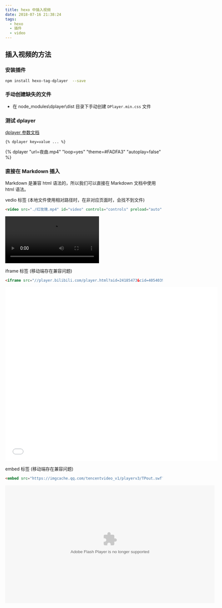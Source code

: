 ```yaml
---
title: hexo 中插入视频
date: 2018-07-16 21:38:24
tags:
  - hexo
  - 插件
  - video
---
```

## 插入视频的方法

### 安装插件

``` bash
npm install hexo-tag-dplayer  --save
```

### 手动创建缺失的文件

- 在 node_modules\dplayer\dist 目录下手动创建 `DPlayer.min.css` 文件

### 测试 dplayer

[dplayer 参数文档](https://github.com/liaoyajun/hexo-tag-dplayer)
``` plain
{% dplayer key=value ... %}
```
{% dplayer "url=夜曲.mp4" "loop=yes" "theme=#FADFA3" "autoplay=false" %}

### 直接在 Markdown 插入

Markdown 是兼容 html 语法的，所以我们可以直接在 Markdown 文档中使用 html 语法。

vedio 标签 (本地文件使用相对路径时，在非对应页面时，会找不到文件)
``` html
<video src="./红玫瑰.mp4" id="video" controls="controls" preload="auto" webkit-playsinline="true" x5-video-player-type="h5" x5-video-player-fullscreen="true" playsinline></video>
```
<video src="./红玫瑰.mp4" id="video" controls="controls" preload="auto" webkit-playsinline="true" x5-video-player-type="h5" x5-video-player-fullscreen="true" playsinline></video>

iframe 标签 (移动端存在兼容问题)
``` html
<iframe src="//player.bilibili.com/player.html?aid=24185473&cid=40540394&page=1" width=680 height=556 scrolling="no" border="0" frameborder="no" framespacing="0" allowfullscreen="true"> </iframe>
```
<iframe src="//player.bilibili.com/player.html?aid=24185473&cid=40540394&page=1" width=680 height=556 scrolling="no" border="0" frameborder="no" framespacing="0" allowfullscreen="true"> </iframe>

embed 标签 (移动端存在兼容问题)
``` html
<embed src="https://imgcache.qq.com/tencentvideo_v1/playerv3/TPout.swf?max_age=86400&v=20161117&vid=j0689lrdcjs&auto=0" allowFullScreen="true" quality="high" width="670" height="377" align="middle" allowScriptAccess="always" type="application/x-shockwave-flash"></embed>
```
<embed src="https://imgcache.qq.com/tencentvideo_v1/playerv3/TPout.swf?max_age=86400&v=20161117&vid=j0689lrdcjs&auto=0" allowFullScreen="true" quality="high" width="670" height="377" align="middle" allowScriptAccess="always" type="application/x-shockwave-flash"></embed>
